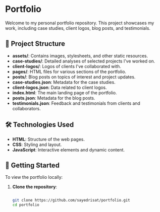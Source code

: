 # Portfolio

Welcome to my personal portfolio repository. This project showcases my work, including case studies, client logos, blog posts, and testimonials.

## 📁 Project Structure

- **assets/**: Contains images, stylesheets, and other static resources.
- **case-studies/**: Detailed analyses of selected projects I've worked on.
- **client-logos/**: Logos of clients I've collaborated with.
- **pages/**: HTML files for various sections of the portfolio.
- **posts/**: Blog posts on topics of interest and project updates.
- **case-studies.json**: Metadata for the case studies.
- **client-logos.json**: Data related to client logos.
- **index.html**: The main landing page of the portfolio.
- **posts.json**: Metadata for the blog posts.
- **testimonials.json**: Feedback and testimonials from clients and collaborators.

## 🛠️ Technologies Used

- **HTML**: Structure of the web pages.
- **CSS**: Styling and layout.
- **JavaScript**: Interactive elements and dynamic content.

## 🚀 Getting Started

To view the portfolio locally:

1. **Clone the repository**:

   ```bash
   
   git clone https://github.com/sayedrisat/portfolio.git
   cd portfolio
   
  

